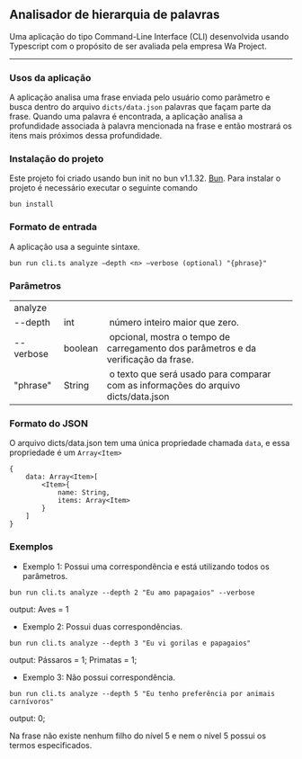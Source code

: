 ## Analisador de hierarquia de palavras

Uma aplicação do tipo Command-Line Interface (CLI) desenvolvida usando Typescript com o propósito de ser avaliada pela empresa Wa Project.

---

### Usos da aplicação

A aplicação analisa uma frase enviada pelo usuário como parâmetro e busca dentro do arquivo `dicts/data.json` palavras que façam parte da frase. Quando uma palavra é encontrada, a aplicação analisa a profundidade associada à palavra mencionada na frase e então mostrará os itens mais próximos dessa profundidade.

### Instalação do projeto

Este projeto foi criado usando bun init no bun v1.1.32. [Bun](https://bun.sh). Para instalar o projeto é necessário executar o seguinte comando

```
bun install
```

### Formato de entrada

A aplicação usa a seguinte sintaxe.

```
bun run cli.ts analyze –depth <n> –verbose (optional) "{phrase}"
```

### Parâmetros

<table><tbody><tr><td>analyze</td><td>&nbsp;</td><td>&nbsp;</td></tr><tr><td>--depth</td><td>int</td><td>&nbsp;número inteiro maior que zero.</td></tr><tr><td>--verbose</td><td>boolean</td><td>&nbsp;opcional, mostra o tempo de carregamento dos parâmetros e da verificação da frase.</td></tr><tr><td>"phrase"</td><td>String</td><td>&nbsp;o texto que será usado para comparar com as informações do arquivo dicts/data.json</td></tr></tbody></table>

### Formato do JSON

O arquivo dicts/data.json tem uma única propriedade chamada `data`, e essa propriedade é um `Array<Item>`

```
{
    data: Array<Item>[
        <Item>{
            name: String,
            items: Array<Item>
        }
    ]
}
```

### Exemplos

- Exemplo 1: Possui uma correspondência e está utilizando todos os parâmetros.

```
bun run cli.ts analyze --depth 2 "Eu amo papagaios" --verbose
```

output: Aves = 1

- Exemplo 2: Possui duas correspondências.

```
bun run cli.ts analyze --depth 3 "Eu vi gorilas e papagaios"
```

output: Pássaros = 1; Primatas = 1;

- Exemplo 3: Não possui correspondência.

```
bun run cli.ts analyze --depth 5 "Eu tenho preferência por animais carnívoros"
```

output: 0;

Na frase não existe nenhum filho do nível 5 e nem o nível 5 possui os termos especificados.
